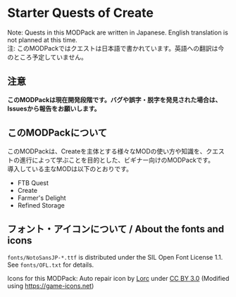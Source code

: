 # Starter Quests of Create

Note: Quests in this MODPack are written in Japanese. English translation is not planned at this time.  
注: このMODPackではクエストは日本語で書かれています。英語への翻訳は今のところ予定していません。  


## 注意

**このMODPackは現在開発段階です。バグや誤字・脱字を発見された場合は、Issuesから報告をお願いします。**  


## このMODPackについて

このMODPackは、Createを主体とする様々なMODの使い方や知識を、クエストの進行によって学ぶことを目的とした、ビギナー向けのMODPackです。  
導入している主なMODは以下のとおりです。  
- FTB Quest
- Create
- Farmer's Delight
- Refined Storage


## フォント・アイコンについて / About the fonts and icons

`fonts/NotoSansJP-*.ttf` is distributed under the SIL Open Font License 1.1. See `fonts/OFL.txt` for details.

Icons for this MODPack: Auto repair icon by [Lorc](https://lorcblog.blogspot.com/) under [CC BY 3.0](http://creativecommons.org/licenses/by/3.0/) (Modified using https://game-icons.net)
